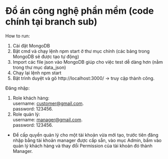 # Đồ án công nghệ phần mềm (code chính tại branch sub)
How to run:
1. Cài đặt MongoDB
2. Bật cmd và chạy lệnh npm start ở thư mục chính (các bảng trong MongoDB sẽ được tạo tự động)
3. Import các file json vào MongoDB giúp cho việc test dễ dàng hơn (nằm trong thư mục data_json)
4. Chạy lại lệnh npm start
5. Bật trình duyệt và gõ http://localhost:3000/ -> truy cập thành công. 

Đăng nhập:
1. Role khách hàng:  
  username: customer@gmail.com.   
  password: 123456. 
2. Role quản lý:  
  username: manager@gmail.com.  
  password: 123456. 

-  Để cấp quyền quản lý cho một tài khoản vừa mới tạo, trước tiên đăng nhập bằng tài khoản manager được cấp sẵn, vào mục Admin, bấm vào quản lý khách hàng và thay đổi Permission của tài khoản đó thành Manager.
